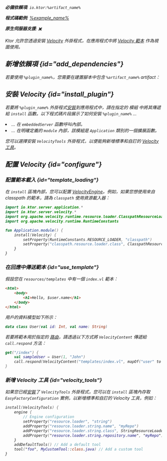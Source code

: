 [//]: # (title: Velocity)

<show-structure for="chapter" depth="2"/>
<primary-label ref="server-plugin"/>

[velocity_engine]: https://velocity.apache.org/engine/devel/apidocs/org/apache/velocity/app/VelocityEngine.html

<var name="plugin_name" value="Velocity"/>
<var name="package_name" value="io.ktor.server.velocity"/>
<var name="artifact_name" value="ktor-server-velocity"/>

<tldr>
<p>
<b>必備依賴項</b>: <code>io.ktor:%artifact_name%</code>
</p>
<var name="example_name" value="velocity"/>
<p>
    <b>程式碼範例</b>:
    <a href="https://github.com/ktorio/ktor-documentation/tree/%ktor_version%/codeSnippets/snippets/%example_name%">
        %example_name%
    </a>
</p>
<p>
    <b><Links href="/ktor/server-native" summary="Ktor 支援 Kotlin/Native 並允許您在無需額外執行時間或虛擬機器的情況下執行伺服器。">原生伺服器</Links>支援</b>: ✖️
</p>
</tldr>

Ktor 允許您透過安裝 [Velocity](https://api.ktor.io/ktor-server-velocity/io.ktor.server.velocity/-velocity) 外掛程式，在應用程式中將 [Velocity 範本](https://velocity.apache.org/engine/) 作為視圖使用。

## 新增依賴項 {id="add_dependencies"}

<p>
    若要使用 <code>%plugin_name%</code>，您需要在建置腳本中包含 <code>%artifact_name%</code> artifact：
</p>
<Tabs group="languages">
    <TabItem title="Gradle (Kotlin)" group-key="kotlin">
        <code-block lang="Kotlin" code="            implementation(&quot;io.ktor:%artifact_name%:$ktor_version&quot;)"/>
    </TabItem>
    <TabItem title="Gradle (Groovy)" group-key="groovy">
        <code-block lang="Groovy" code="            implementation &quot;io.ktor:%artifact_name%:$ktor_version&quot;"/>
    </TabItem>
    <TabItem title="Maven" group-key="maven">
        <code-block lang="XML" code="            &lt;dependency&gt;&#10;                &lt;groupId&gt;io.ktor&lt;/groupId&gt;&#10;                &lt;artifactId&gt;%artifact_name%-jvm&lt;/artifactId&gt;&#10;                &lt;version&gt;${ktor_version}&lt;/version&gt;&#10;            &lt;/dependency&gt;"/>
    </TabItem>
</Tabs>

## 安裝 Velocity {id="install_plugin"}

<p>
    若要將 <code>%plugin_name%</code> 外掛程式<a href="#install">安裝</a>到應用程式中，請在指定的 <Links href="/ktor/server-modules" summary="模組允許您透過將路由分組來建構應用程式。">模組</Links> 中將其傳遞給 <code>install</code> 函數。以下程式碼片段展示了如何安裝 <code>%plugin_name%</code> ...
</p>
<list>
    <li>
        ... 在 <code>embeddedServer</code> 函數呼叫內部。
    </li>
    <li>
        ... 在明確定義的 <code>module</code> 內部，該模組是 <code>Application</code> 類別的一個擴展函數。
    </li>
</list>
<Tabs>
    <TabItem title="embeddedServer">
        <code-block lang="kotlin" code="            import io.ktor.server.engine.*&#10;            import io.ktor.server.netty.*&#10;            import io.ktor.server.application.*&#10;            import %package_name%.*&#10;&#10;            fun main() {&#10;                embeddedServer(Netty, port = 8080) {&#10;                    install(%plugin_name%)&#10;                    // ...&#10;                }.start(wait = true)&#10;            }"/>
    </TabItem>
    <TabItem title="module">
        <code-block lang="kotlin" code="            import io.ktor.server.application.*&#10;            import %package_name%.*&#10;            // ...&#10;            fun Application.module() {&#10;                install(%plugin_name%)&#10;                // ...&#10;            }"/>
    </TabItem>
</Tabs>

您可以選擇安裝 `VelocityTools` 外掛程式，以便能夠新增標準和自訂的 [Velocity 工具](#velocity_tools)。

## 配置 Velocity {id="configure"}
### 配置範本載入 {id="template_loading"}
在 `install` 區塊內部，您可以配置 [VelocityEngine][velocity_engine]。例如，如果您想使用來自 classpath 的範本，請為 `classpath` 使用資源載入器：
```kotlin
import io.ktor.server.application.*
import io.ktor.server.velocity.*
import org.apache.velocity.runtime.resource.loader.ClasspathResourceLoader
import org.apache.velocity.runtime.RuntimeConstants

fun Application.module() {
    install(Velocity) {
        setProperty(RuntimeConstants.RESOURCE_LOADER, "classpath")
        setProperty("classpath.resource.loader.class", ClasspathResourceLoader::class.java.name)
    }
}
```

### 在回應中傳送範本 {id="use_template"}
假設您在 `resources/templates` 中有一個 `index.vl` 範本：
```html
<html>
    <body>
        <h1>Hello, $user.name</h1>
    </body>
</html>
```

用戶的資料模型如下所示：
```kotlin
data class User(val id: Int, val name: String)
```

若要將範本用於指定的 [路由](server-routing.md)，請透過以下方式將 `VelocityContent` 傳遞給 `call.respond` 方法：
```kotlin
get("/index") {
    val sampleUser = User(1, "John")
    call.respond(VelocityContent("templates/index.vl", mapOf("user" to sampleUser)))
}
```

### 新增 Velocity 工具 {id="velocity_tools"}

如果您已經[安裝](#install_plugin)了 `VelocityTools` 外掛程式，您可以在 `install` 區塊內存取 `EasyFactoryConfiguration` 實例，以新增標準和自訂的 Velocity 工具，例如：

```kotlin
install(VelocityTools) {
    engine {
        // Engine configuration
        setProperty("resource.loader", "string")
        addProperty("resource.loader.string.name", "myRepo")
        addProperty("resource.loader.string.class", StringResourceLoader::class.java.name)
        addProperty("resource.loader.string.repository.name", "myRepo")
    }
    addDefaultTools() // Add a default tool
    tool("foo", MyCustomTool::class.java) // Add a custom tool
}